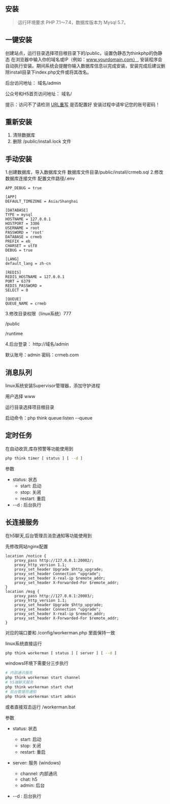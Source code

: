 ## 安装
> 运行环境要求 PHP 7.1～7.4，数据库版本为 Mysql 5.7。
## 一键安装
创建站点，运行目录选择项目根目录下的/public，设置伪静态为thinkphp的伪静态
在浏览器中输入你的域名或IP（例如：www.yourdomain.com）,
安装程序会自动执行安装。期间系统会提醒你输入数据库信息以完成安装，安装完成后建议删除install目录下index.php文件或将其改名。

后台访问地址： 域名/admin 

公众号和H5首页访问地址： 域名/

提示：访问不了请检测 [URL重写](https://doc.crmeb.com/web/single/crmeb_v4/1139) 是否配置好
安装过程中请牢记您的账号密码！

## 重新安装
1. 清除数据库
2. 删除 /public/install.lock 文件

## 手动安装
1.创建数据库，导入数据库文件
数据库文件目录/public/install/crmeb.sql
2.修改数据库连接文件
配置文件路径/.env
~~~
APP_DEBUG = true

[APP]
DEFAULT_TIMEZONE = Asia/Shanghai

[DATABASE]
TYPE = mysql
HOSTNAME = 127.0.0.1
HOSTPORT = 3306
USERNAME = root
PASSWORD = 'root'
DATABASE = crmeb
PREFIX = eb_
CHARSET = utf8
DEBUG = true

[LANG]
default_lang = zh-cn

[REDIS]
REDIS_HOSTNAME = 127.0.0.1
PORT = 6379
REDIS_PASSWORD = 
SELECT = 0

[QUEUE]
QUEUE_NAME = crmeb
~~~
3.修改目录权限（linux系统）777

/public 

/runtime

4.后台登录：
http://域名/admin

默认账号：admin 密码：crmeb.com

## 消息队列
linux系统安装Supervisor管理器，添加守护进程

用户选择 www

运行目录选择项目根目录

启动命令：php think queue:listen --queue

## 定时任务
在自动收货,库存预警等功能使用到
```sh
php think timer [ status ] [ --d ]
```
参数
- status: 状态
    - start: 启动
    - stop: 关闭
    - restart: 重启
- --d : 后台执行
## 长连接服务
在h5聊天,后台管理员消息通知等功能使用到

先修改网站nginx配置
~~~
location /notice {
    proxy_pass http://127.0.0.1:20002/;  
    proxy_http_version 1.1;
    proxy_set_header Upgrade $http_upgrade;
    proxy_set_header Connection "upgrade";
    proxy_set_header X-real-ip $remote_addr;
    proxy_set_header X-Forwarded-For $remote_addr;
}
location /msg {
    proxy_pass http://127.0.0.1:20003/;  
    proxy_http_version 1.1;
    proxy_set_header Upgrade $http_upgrade;
    proxy_set_header Connection "upgrade";
    proxy_set_header X-real-ip $remote_addr;
    proxy_set_header X-Forwarded-For $remote_addr;
}
~~~
对应的端口要和 /config/workerman.php 里面保持一致

linux系统直接运行
```sh
php think workerman [ status ] [ server ] [ --d ]
```
windows环境下需要分三步执行
```sh
# 内部通讯服务
php think workerman start channel
# h5端聊天服务
php think workerman start chat
# 后台管理员通知
php think workerman start admin
```
或者直接双击运行 /workerman.bat

参数
- status: 状态
    - start: 启动
    - stop: 关闭
    - restart: 重启
- server: 服务 (windows)
    - channel: 内部通讯
    - chat: h5
    - admin: 后台

- --d : 后台执行
